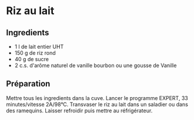 # Riz au lait

## Ingredients

- 1 l de lait entier UHT
- 150 g de riz rond
- 40 g de sucre
- 2 c.s. d'arôme naturel de vanille bourbon ou une gousse de Vanille

## Préparation

Mettre tous les ingredients dans la cuve.
Lancer le programme EXPERT, 33 minutes/vitesse 2A/98°C.
Transvaser le riz au lait dans un saladier ou dans des ramequins. 
Laisser refroidir puis mettre au réfrigérateur.
